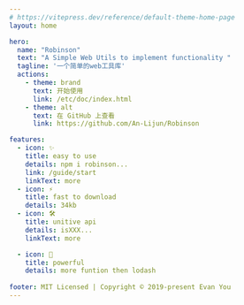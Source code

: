 ```yaml
---
# https://vitepress.dev/reference/default-theme-home-page
layout: home

hero:
  name: "Robinson"
  text: "A Simple Web Utils to implement functionality "
  tagline: '一个简单的web工具库'
  actions:
    - theme: brand
      text: 开始使用
      link: /etc/doc/index.html
    - theme: alt
      text: 在 GitHub 上查看
      link: https://github.com/An-Lijun/Robinson

features:
  - icon: ✨
    title: easy to use
    details: npm i robinson...
    link: /guide/start
    linkText: more
  - icon: ⚡️
    title: fast to download
    details: 34kb
  - icon: 🛠️
    title: unitive api 
    details: isXXX...
    linkText: more

  - icon: 💎
    title: powerful
    details: more funtion then lodash
    
footer: MIT Licensed | Copyright © 2019-present Evan You
---
```

<style >
/* 设置流光 */
@keyframes sun{
    100%{
        background-position: -400% 0;
    }
}

 .box .title{
    background: linear-gradient(90deg,#03a9f4,#fff,#f441a5,#ffeb3b,#03a9f4,#fff);
    background-size: 400%;position: relative;
      /* 将背景裁剪到文本 */
      -webkit-background-clip: text;
      /* 让文本填充色透明，这样才能显示出背景的渐变效果 */
      -webkit-text-fill-color: transparent;
      color: red; 
    animation: sun 10s linear  infinite;

  }
</style>